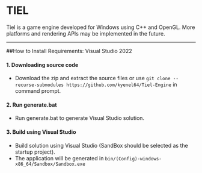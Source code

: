 # TIEL
Tiel is a game engine developed for Windows using C++ and OpenGL. More platforms and rendering APIs may be implemented in the future.
***
##How to Install
Requirements: Visual Studio 2022

#### 1. Downloading source code
- Download the zip and extract the source files or use `git clone --recurse-submodules https://github.com/kyenel64/Tiel-Engine` in command prompt.

#### 2. Run generate.bat
- Run generate.bat to generate Visual Studio solution.

#### 3. Build using Visual Studio
- Build solution using Visual Studio (SandBox should be selected as the startup project).
- The application will be generated in `bin/(Config)-windows-x86_64/Sandbox/Sandbox.exe`